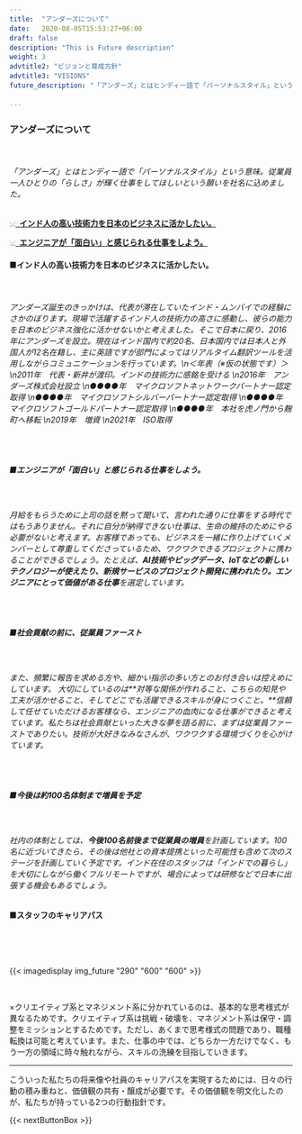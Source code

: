 ```yaml
---
title:  "アンダーズについて"
date:   2020-08-05T15:53:27+06:00
draft: false
description: "This is Future description"
weight: 3
advtitle2: "ビジョンと育成方針"
advtitle3: "VISIONS"
future_description: "「アンダーズ」とはヒンディー語で「パーソナルスタイル」という意味。従業員一人ひとりの「らしさ」が輝く仕事をしてほしいという願いを社名に込めました。"

---
```


### **アンダーズについて**
&nbsp;
###### 「アンダーズ」とはヒンディー語で「パーソナルスタイル」という意味。従業員一人ひとりの「らしさ」が輝く仕事をしてほしいという願いを社名に込めました。 

![Image Not available](../../ico_arw_page_anchor.webp)[**&nbsp; インド人の高い技術力を日本のビジネスに活かしたい。**](#インド人の高い技術力を日本のビジネスに活かしたい。)

![Image Not Available](../../ico_arw_page_anchor.webp)[**&nbsp; エンジニアが「面白い」と感じられる仕事をしよう。**](#エンジニアが「面白い」と感じられる仕事をしよう。)

#### **■インド人の高い技術力を日本のビジネスに活かしたい。**
&nbsp;
###### アンダーズ誕生のきっかけは、代表が滞在していたインド・ムンバイでの経験にさかのぼります。現場で活躍するインド人の技術力の高さに感動し、彼らの能力を日本のビジネス強化に活かせないかと考えました。そこで日本に戻り、2016年にアンダーズを設立。現在はインド国内で約20名、日本国内では日本人と外国人が12名在籍し、主に英語ですが部門によってはリアルタイム翻訳ツールを活用しながらコミュニケーションを行っています。\n＜年表（※仮の状態です）＞ \n2011年　代表・新井が渡印。インドの技術力に感銘を受ける \n2016年　アンダーズ株式会社設立 \n●●●●年　マイクロソフトネットワークパートナー認定取得 \n●●●●年　マイクロソフトシルバーパートナー認定取得 \n●●●●年　マイクロソフトゴールドパートナー認定取得 \n●●●●年　本社を虎ノ門から麹町へ移転 \n2019年　増資 \n2021年　ISO取得
&nbsp;

##### **■エンジニアが「面白い」と感じられる仕事をしよう。**
&nbsp;
###### 月給をもらうために上司の話を黙って聞いて、言われた通りに仕事をする時代ではもうありません。それに自分が納得できない仕事は、生命の維持のためにやる必要がないと考えます。お客様であっても、ビジネスを一緒に作り上げていくメンバーとして尊重してくださっているため、ワクワクできるプロジェクトに携わることができるでしょう。たとえば、**AI技術やビッグデータ、IoTなどの新しいテクノロジーが使えたり、新規サービスのプロジェクト開発に携われたり。**エンジニアにとって**価値がある仕事**を選定しています。
&nbsp;

##### **■社会貢献の前に、従業員ファースト**
&nbsp;
###### また、頻繁に報告を求める方や、細かい指示の多い方とのお付き合いは控えめにしています。 大切にしているのは**対等な関係が作れること、こちらの知見や工夫が活かせること、そしてどこでも活躍できるスキルが身につくこと。**信頼して任せていただけるお客様なら、エンジニアの血肉になる仕事ができると考えています。私たちは社会貢献といった大きな夢を語る前に、まずは従業員ファーストでありたい。技術が大好きなみなさんが、ワクワクする環境づくりを心がけています。
&nbsp;

##### **■今後は約100名体制まで増員を予定**
&nbsp;
###### 社内の体制としては、**今後100名前後まで従業員の増員**を計画しています。100名に近づいてきたら、その後は他社との資本提携といった可能性も含めて次のステージを計画していく予定です。インド在住のスタッフは「インドでの暮らし」を大切にしながら働くフルリモートですが、場合によっては研修などで日本に出張する機会もあるでしょう。

#### **■スタッフのキャリアパス**
&nbsp;

&nbsp;

<!-- ![Image Not Available](../img_future_02.svg)    -->

{{< imagedisplay img_future "290" "600" "600" >}}

&nbsp;

×クリエイティブ系とマネジメント系に分かれているのは、基本的な思考様式が異なるためです。クリエイティブ系は挑戦・破壊を、マネジメント系は保守・調整をミッションとするためです。ただし、あくまで思考様式の問題であり、職種転換は可能と考えています。また、仕事の中では、どちらか一方だけでなく、もう一方の領域に時々触れながら、スキルの洗練を目指していきます。
&nbsp;

---
こういった私たちの将来像や社員のキャリアパスを実現するためには、日々の行動の積み重ねと、価値観の共有・醸成が必要です。その価値観を明文化したのが、私たちが持っている2つの行動指針です。

{{< nextButtonBox >}}
